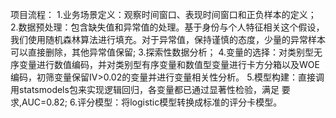 项目流程：
1.业务场景定义：观察时间窗口、表现时间窗口和正负样本的定义； 
2.数据预处理：包含缺失值和异常值的处理。基于身份与个人特征相关这个假设，我们使用随机森林算法进行填充。对于异常值，保持谨慎的态度，少量的异常样本可以直接删除，其他异常值保留; 
3.探索性数据分析； 
4.变量的选择：对类别型无序变量进行数值编码，并对类别型有序变量和数值型变量进行卡方分箱以及WOE编码，初筛变量保留IV>0.02的变量并进行变量相关性分析。 
5.模型构建：直接调用statsmodels包来实现逻辑回归，各变量都已通过显著性检验，满足 要求,AUC=0.82; 6.评分模型：将logistic模型转换成标准的评分卡模型。
